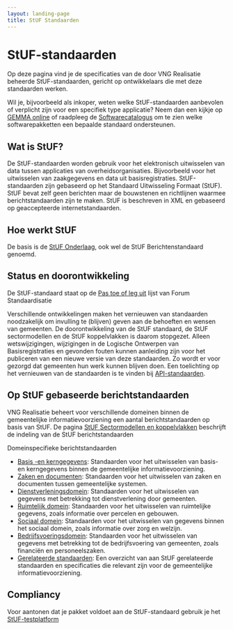 ```yaml
---
layout: landing-page
title: StUF Standaarden
---
```


# StUF-standaarden

Op deze pagina vind je de specificaties van de door VNG Realisatie beheerde StUF-standaarden, gericht op ontwikkelaars die met deze standaarden werken.

Wil je, bijvoorbeeld als inkoper, weten welke StUF-standaarden aanbevolen of verplicht zijn voor een specifiek type applicatie? Neem dan een kijkje op [GEMMA online](https://gemmaonline.nl/index.php/StUF-standaarden) of raadpleeg de [Softwarecatalogus](https://www.softwarecatalogus.nl/pakketten) om te zien welke softwarepakketten een bepaalde standaard ondersteunen.

## Wat is StUF?

De StUF-standaarden worden gebruik voor het elektronisch uitwisselen van data tussen applicaties van overheidsorganisaties. Bijvoorbeeld voor het uitwisselen van zaakgegevens en data uit basisregistraties. StUF-standaarden zijn gebaseerd op het Standaard Uitwisseling Formaat (StUF). StUF bevat zelf geen berichten maar de bouwstenen en richtlijnen waarmee berichtstandaarden zijn te maken. StUF is beschreven in XML en gebaseerd op geaccepteerde internetstandaarden.

## Hoe werkt StUF

De basis is de [StUF Onderlaag](https://vng-realisatie.github.io/StUF-onderlaag/), ook wel de StUF Berichtenstandaard genoemd.

## Status en doorontwikkeling

De StUF-standaard staat op de [Pas toe of leg uit](https://www.forumstandaardisatie.nl/open-standaarden/StUF) lijst van Forum Standaardisatie

Verschillende ontwikkelingen maken het vernieuwen van standaarden noodzakelijk om invulling te (blijven) geven aan de behoeften en wensen van gemeenten. De doorontwikkeling van de StUF standaard, de StUF sectormodellen en de StUF koppelvlakken is daarom stopgezet. Alleen wetswijzigingen, wijzigingen in de Logische Ontwerpen van Basisregistraties en gevonden fouten kunnen aanleiding zijn voor het publiceren van een nieuwe versie van deze standaarden. Zo wordt er voor gezorgd dat gemeenten hun werk kunnen blijven doen. Een toelichting op het vernieuwen van de standaarden is te vinden bij [API-standaarden](API-standaarden.md).

## Op StUF gebaseerde berichtstandaarden

VNG Realisatie beheert voor verschillende domeinen binnen de gemeentelijke informatievoorziening een aantal berichtstandaarden op basis van StUF. De pagina [StUF Sectormodellen en koppelvlakken](https://vng-realisatie.github.io/Standaarden/StUF-koppelvlakken-en-sectormodellen) beschrijft de indeling van de StUF berichtstandaarden

Domeinspecifieke berichtstandaarden
- [Basis -en kerngegevens](https://vng-realisatie.github.io/Standaarden/Basis-en-kerngegevens): Standaarden voor het uitwisselen van basis- en kerngegevens binnen de gemeentelijke informatievoorziening.
- [Zaken en documenten](https://vng-realisatie.github.io/Standaarden/Zaken-en-documenten): Standaarden voor het uitwisselen van zaken en documenten tussen gemeentelijke systemen.
- [Dienstverleningsdomein](https://vng-realisatie.github.io/Standaarden/Dienstverleningsdomein): Standaarden voor het uitwisselen van gegevens met betrekking tot dienstverlening door gemeenten.
- [Ruimtelijk domein](https://vng-realisatie.github.io/Standaarden/Ruimtelijk-domein): Standaarden voor het uitwisselen van ruimtelijke gegevens, zoals informatie over percelen en gebouwen.
- [Sociaal domein](https://vng-realisatie.github.io/Standaarden/Sociaal-domein): Standaarden voor het uitwisselen van gegevens binnen het sociaal domein, zoals informatie over zorg en welzijn.
- [Bedrijfsvoeringsdomein](https://vng-realisatie.github.io/Standaarden/Bedrijfsvoeringsdomein): Standaarden voor het uitwisselen van gegevens met betrekking tot de bedrijfsvoering van gemeenten, zoals financiën en personeelszaken.
- [Gerelateerde standaarden](https://vng-realisatie.github.io/Standaarden/Gerelateerde-standaarden): Een overzicht van aan StUF gerelateerde standaarden en specificaties die relevant zijn voor de gemeentelijke informatievoorziening.

## Compliancy

Voor aantonen dat je pakket voldoet aan de StUF-standaard gebruik je het [StUF-testplatform](StUFtestplatform)